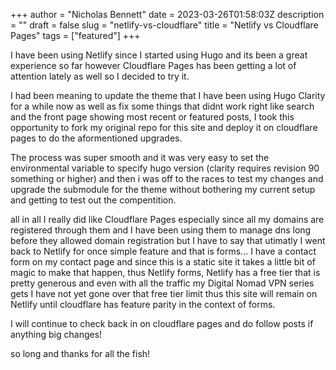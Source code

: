 +++
author = "Nicholas Bennett"
date = 2023-03-26T01:58:03Z
description = ""
draft = false
slug = "netlify-vs-cloudflare"
title = "Netlify vs Cloudflare Pages"
tags = ["featured"]
+++

I have been using Netlify since I started using Hugo and its been a great experience so far however Cloudflare Pages has been getting a lot of attention lately as well so I decided to try it.

I had been meaning to update the theme that I have been using Hugo Clarity for a while now as well as fix some things that didnt work right like search and the front page showing most recent or featured posts, I took this opportunity to fork my original repo for this site and deploy it on cloudflare pages to do the aformentioned upgrades. 

The process was super smooth and it was very easy to set the environmental variable to specify hugo version (clarity requires revision 90 something or higher) and then i was off to the races to test my changes and upgrade the submodule for the theme without bothering my current setup and getting to test out the compentition. 

all in all I really did like Cloudflare Pages especially since all my domains are registered through them and I have been using them to manage dns long before they allowed domain registration but I have to say that utimatly I went back to Netlify for once simple feature and that is forms... I have a contact form on my contact page and since this is a static site it takes a little bit of magic to make that happen, thus Netlify forms, Netlify has a free tier that is pretty generous and even with all the traffic my Digital Nomad VPN series gets I have not yet gone over that free tier limit thus this site will remain on Netlify until cloudflare has feature parity in the context of forms. 

I will continue to check back in on cloudflare pages and do follow posts if anything big changes!

so long and thanks for all the fish!